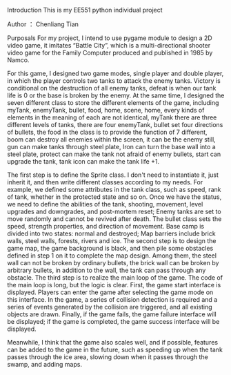 Introduction
This is my EE551 python individual project 

Author ： Chenliang Tian

Purposals
  For my project, I intend to use pygame module to design a 2D video game, it imitates “Battle City”, which is a multi-directional 
shooter video game for the Family Computer produced and published in 1985 by Namco.

For this game, I designed two game modes, single player and double player, in which the player controls two tanks to attack the 
enemy tanks. Victory is conditional on the destruction of all enemy tanks, defeat is when our tank life is 0 or the base is broken by 
the enemy. At the same time, I designed the seven different class to store the different elements of the game, including myTank, enemyTank, bullet, food, home, scene, home, every kinds of elements in the meaning of each are not identical, myTank there are three different levels of tanks, there are four enemyTank, bullet set four directions of bullets, the food in the class is to provide the function of 7 different, boom can destroy all enemies within the screen, it can be the enemy still, gun can make tanks through steel plate, Iron can turn the base wall into a steel plate, protect can make the tank not afraid of enemy bullets, start can upgrade the tank, tank icon can make the tank life +1.

  The first step is to define the Sprite class. I don't need to instantiate it, just inherit it, and then write different classes
according to my needs. For example, we defined some attributes in the tank class, such as speed, rank of tank, whether in the protected 
state and so on. Once we have the status, we need to define the abilities of the tank, shooting, movement, level upgrades and downgrades, 
and post-mortem reset; Enemy tanks are set to move randomly and cannot be revived after death. The bullet class sets the speed, strength 
properties, and direction of movement. Base camp is divided into two states: normal and destroyed; Map barriers include brick walls, steel
walls, forests, rivers and ice. The second step is to design the game map, the game background is black, and then pile some obstacles 
defined in step 1 on it to complete the map design. Among them, the steel wall can not be broken by ordinary bullets, the brick wall can 
be broken by arbitrary bullets, in addition to the wall, the tank can pass through any obstacle. The third step is to realize the main 
loop of the game. The code of the main loop is long, but the logic is clear. First, the game start interface is displayed. Players can 
enter the game after selecting the game mode on this interface. In the game, a series of collision detection is required and a series of 
events generated by the collision are triggered, and all existing objects are drawn. Finally, if the game fails, the game failure 
interface will be displayed; if the game is completed, the game success interface will be displayed.

  Meanwhile,  I think that the game also scales well, and if possible, features can be added to the game in the future, such as 
speeding up when the tank passes through the ice area, slowing down when it passes through the swamp, and adding maps.
